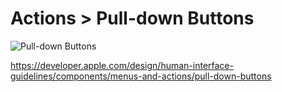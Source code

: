 # Actions > Pull-down Buttons

![Pull-down Buttons](https://developer.apple.com/design/human-interface-guidelines/images/thumbnails/components/pull-down-buttons-thumbnail_2x.png)

https://developer.apple.com/design/human-interface-guidelines/components/menus-and-actions/pull-down-buttons